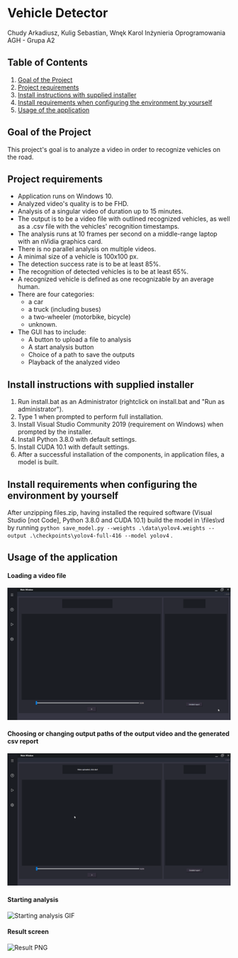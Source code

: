 # Vehicle Detector
Chudy Arkadiusz, Kulig Sebastian, Wnęk Karol
Inżynieria Oprogramowania AGH - Grupa A2

## Table of Contents
1. [Goal of the Project](##goal-of-the-Project)
2. [Project requirements](##project-requirements)
3. [Install instructions with supplied installer](##install-instructions-with-supplied-installer)
4. [Install requirements when configuring the environment by yourself](##install-requirements-when-configuring-the-environment-by-yourself)
5. [Usage of the application](##usage-of-the-application)

## Goal of the Project
This project's goal is to analyze a video in order to recognize vehicles on the road. 
## Project requirements
* Application runs on Windows 10.
* Analyzed video's quality is to be FHD.
* Analysis of a singular video of duration up to 15 minutes.
* The output is to be a video file with outlined recognized vehicles, as well as a .csv file with the vehicles' recognition timestamps.
* The analysis runs at 10 frames per second on a middle-range laptop with an nVidia graphics card.
* There is no parallel analysis on multiple videos.
* A minimal size of a vehicle is 100x100 px.
* The detection success rate is to be at least 85%.
* The recognition of detected vehicles is to be at least 65%.
* A recognized vehicle is defined as one recognizable by an average human.
* There are four categories: 
	*  a car
	* a truck (including buses)
	* a two-wheeler (motorbike, bicycle)
	* unknown.
* The GUI has to include:
	* A button to upload a file to analysis
	* A start analysis button
	* Choice of a path to save the outputs
	* Playback of the analyzed video
## Install instructions with supplied installer
1. Run install.bat as an Administrator (rightclick on install.bat and "Run as administrator").
2. Type 1 when prompted to perform full installation.
3. Install Visual Studio Community 2019 (requirement on Windows) when prompted by the installer.
4. Install Python 3.8.0 with default settings.
5. Install CUDA 10.1 with default settings.
6. After a successful installation of the components, in application files, a model is built.

## Install requirements when configuring the environment by yourself
After unzipping files.zip, having installed the required software (Visual Studio [not Code], Python 3.8.0 and CUDA 10.1) build the model in \files\vd by running `python save_model.py --weights .\data\yolov4.weights --output .\checkpoints\yolov4-full-416 --model yolov4` .
## Usage of the application
#### Loading a video file
![Loading the file GIF](load.gif) 
#### Choosing or changing output paths of the output video and the generated csv report
![Changing the path GIF](dest.gif) 
#### Starting analysis
![Starting analysis GIF](analysis.gif) 
#### Result screen
![Result PNG](result.png) 
